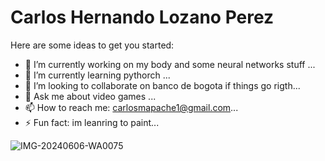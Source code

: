 # Carlos Hernando Lozano Perez


Here are some ideas to get you started:

- 🔭 I’m currently working on my body and some neural networks stuff ...
- 🌱 I’m currently learning pythorch ...
- 👯 I’m looking to collaborate on banco de bogota if things go rigth...
- 💬 Ask me about video games ...
- 📫 How to reach me: carlosmapache1@gmail.com...
- ⚡ Fun fact: im leanring to paint...


![IMG-20240606-WA0075](https://github.com/user-attachments/assets/5492e00a-82cd-42e8-86f3-29d73e6fe239)
